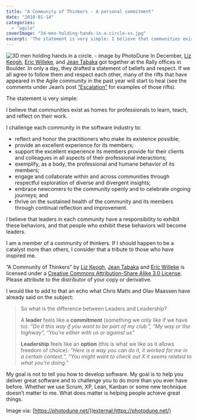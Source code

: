 ```yaml
---
title: "A Community of Thinkers - A personal commitment"
date: "2010-01-14"
categories: 
  - "agile"
coverImage: "3d-men-holding-hands-in-a-circle-xs.jpg"
excerpt: 'The statement is very simple: I believe that communities exist as homes for professionals'
---
```


![3D men holding hands in a circle. - image by PhotoDune](src/content/blog/a-community-of-thinkers-a-personal-commitment/images/3d-men-holding-hands-in-a-circle-xs.jpg) In December, [Liz Keogh](external:https://lizkeogh.com/2009/12/07/a-community-of-thinkers/), [Eric Willeke](external:https://manicprogrammer.com/cs/blogs/willeke/archive/2009/12/06/a-community-of-thinkers.aspx), and [Jean Tabaka](external:https://www.rallydev.com/agileblog/2009/12/a-community-of-thinkers/) got together at the Rally offices in Boulder. In only a day, they drafted a statement of beliefs and respect. If we all agree to follow them and respect each other, many of the rifts that have appeared in the Agile community in the past year will start to heal (see the comments under Jean’s post [“Escalation”](external:https://www.rallydev.com/agileblog/2009/12/escalation-is-killing-our-healthy-conflict-in-agile/) for examples of those rifts).

The statement is very simple:

I believe that communities exist as homes for professionals to learn, teach, and reflect on their work.

I challenge each community in the software industry to:

- reflect and honor the practitioners who make its existence possible;
- provide an excellent experience for its members;
- support the excellent experience its members provide for their clients and colleagues in all aspects of their professional interactions;
- exemplify, as a body, the professional and humane behavior of its members;
- engage and collaborate within and across communities through respectful exploration of diverse and divergent insights;
- embrace newcomers to the community openly and to celebrate ongoing journeys; and
- thrive on the sustained health of the community and its members through continual reflection and improvement.

I believe that leaders in each community have a responsibility to exhibit these behaviors, and that people who exhibit these behaviors will become leaders.

I am a member of a community of thinkers. If I should happen to be a catalyst more than others, I consider that a tribute to those who have inspired me.

”A Community of Thinkers” by [Liz Keogh](external:https://lizkeogh.com/2009/12/07/a-community-of-thinkers/), [Jean Tabaka](external:https://www.rallydev.com/agileblog/2009/12/a-community-of-thinkers/) and [Eric Willeke](external:https://manicprogrammer.com/cs/blogs/willeke/archive/2009/12/06/a-community-of-thinkers.aspx) is licensed under a [Creative Commons Attribution-Share Alike 3.0 License](external:https://creativecommons.org/licenses/by-sa/3.0/us/). Please attribute to the distributor of your copy or derivative.

I would like to add to that an echo what Chris Matts and Olav Maassen have already said on the subject:

> So what is the difference between Leaders and Leadership?
> 
> A **leader** feels like a **commitment** (something we only like if we have to): _“Do it this way if you want to be part of my club.”, “My way or the highway”, “You’re either with us or against us”_
> 
> **Leadership** feels like an **option** (this is what we like as it allows freedom of choice): _“Here is a way you can do it, it worked for me in a certain context.”, “You might want to check out X it seems related to what you’re doing.”_

My goal is not to tell you how to develop software. My goal is to help you deliver great software and to challenge you to do more than you ever have before. Whether we use Scrum, XP, Lean, Kanban or some new technique doesn’t matter to me. What does matter is helping people achieve great things.

Image via: [https://photodune.net/](external:https://photodune.net/)
